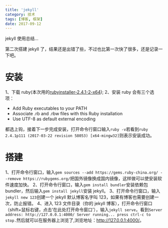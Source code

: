```yaml
---
title: 'jekyll'
category: 技术
tags: [博客, 框架]
date: 2017-09-12
---
```


jekyll 使用总结...

<!-- more -->

第二次搭建 jekyll 了，结果还是出错了些，不过也比第一次快了很多，还是记录一下吧。

# 安装

1、下载 ruby(本次用的[rubyinstaller-2.4.1-2-x64](https://rubyinstaller.org/downloads/ 'ruby下载链接'));
2、安装 ruby 会有三个选项：

- Add Ruby executables to your PATH
- Associate .rb and .rbw files with this Ruby installation
- Use UTF-8 as default external encoding

都选上钩，接着下一步完成安装，打开命令行窗口输入`ruby -v`若看到`ruby 2.4.1p111 (2017-03-22 revision 58053) [x64-mingw32]`则表示安装成功。

# 搭建

1、打开命令行窗口，输入`gem sources --add https://gems.ruby-china.org/ --remove https://rubygems.org/`把国外镜像换成国内镜像，这样做可以使安装软件速度加快。
2、打开命令行窗口，输入`gem install bundler`安装依赖包 bundler，然后输入`gem install jekyll`安装 jekyll。
3、打开命令行窗口，输入`jekyll new 123`创建一个 jekyll 默认博客名字叫 123，如果有博客也需要创建一次，防止报错。
4、进入 123 文件目录（你的 jekyll 博客），打开命令行窗口（shift+鼠标右键，点击‘在此处打开命令窗口’），输入`jekyll serve`，看到`Server address: http://127.0.0.1:4000/ Server running... press ctrl-c to stop.`然后就可以在服务器上浏览了,浏览地址：<http://127.0.0.1:4000/>。
